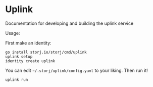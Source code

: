 # Uplink

Documentation for developing and building the uplink service

Usage:

First make an identity:
```
go install storj.io/storj/cmd/uplink
uplink setup
identity create uplink
```

You can edit `~/.storj/uplink/config.yaml` to your liking. Then run it!

```
uplink run
```
